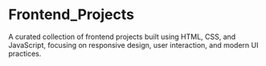# Frontend_Projects
A curated collection of frontend projects built using HTML, CSS, and JavaScript, focusing on responsive design, user interaction, and modern UI practices.
